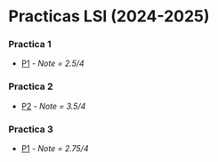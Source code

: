 # Practicas LSI (2024-2025)

### Practica 1

- [P1](https://github.com/bvarelai/LSI/tree/main/P1) -  _Note = 2.5/4_

### Practica 2

- [P2](https://github.com/bvarelai/LSI/tree/main/P2) -  _Note = 3.5/4_

### Practica 3 

- [P1](https://github.com/bvarelai/LSI/tree/main/P3) -  _Note = 2.75/4_
